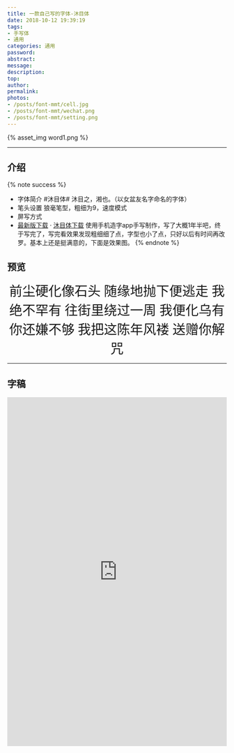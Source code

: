 ```yaml
---
title: 一款自己写的字体-沐目体
date: 2018-10-12 19:39:19
tags:
- 手写体
- 通用
categories: 通用
password:
abstract:
message:
description:
top:
author:
permalink:
photos:
- /posts/font-mmt/cell.jpg
- /posts/font-mmt/wechat.png
- /posts/font-mmt/setting.png
---
```

{% asset_img word1.png %}

---
## 介绍

{% note success %}
* 字体简介
	#沐目体# 沐目之，湘也。（以女盆友名字命名的字体）
* 笔头设置
	狼毫笔型，粗细为9，速度模式
* 屏写方式
* [最新版下载](https://github.com/Lruihao/Grocery/raw/master/fonts/MMT_last.ttf) · [沐目体下载](https://github.com/Lruihao/Grocery/tree/master/fonts)
使用手机造字app手写制作，写了大概1年半吧，终于写完了，写完看效果发现粗细细了点，字型也小了点，只好以后有时间再改罗。基本上还是挺满意的，下面是效果图。
{% endnote %}
<!--more-->

## 预览
<div style="font-family: MMT;font-size: 30px;" align="center">
前尘硬化像石头
随缘地抛下便逃走
我绝不罕有
往街里绕过一周
我便化乌有
你还嫌不够
我把这陈年风褛
送赠你解咒
</div>

---

## 字稿
<iframe height=800 width=100% src="https://hw.xiezixiansheng.com/mobile.php?c=Grzkreader&a=fontshowPics&u=qbfRl8gPF2s-&z=Kqz%2FRroVGYc-&share=1&from=singlemessage
" frameborder=0 allowfullscreen></iframe>

